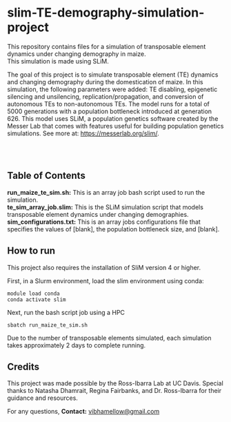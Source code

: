 # slim-TE-demography-simulation-project

This repository contains files for a simulation of transposable element dynamics under changing demography in maize.<br>
This simulation is made using SLiM.<br>

The goal of this project is to simulate transposable element (TE) dynamics and changing demography during the domestication of maize. In this simulation, the following parameters were added: TE disabling, epigenetic silencing and unsilencing, replication/propagation, and conversion of autonomous TEs to non-autonomous TEs. The model runs for a total of 5000 generations with a population bottleneck introduced at generation 626. This model uses SLiM, a population genetics software created by the Messer Lab that comes with features useful for building population genetics simulations. See more at: https://messerlab.org/slim/.

<br><br>
## Table of Contents
**run_maize_te_sim.sh:** This is an array job bash script used to run the simulation.<br>
**te_sim_array_job.slim:** This is the SLiM simulation script that models transposable element dynamics under changing demographies.
**sim_configurations.txt:** This is an array jobs configurations file that specifies the values of [blank], the population bottleneck size, and [blank].

## How to run
This project also requires the installation of SliM version 4 or higher.

First, in a Slurm environment, load the slim environment using conda:
```
module load conda
conda activate slim
```
Next, run the bash script job using a HPC
```
sbatch run_maize_te_sim.sh
```
Due to the number of transposable elements simulated, each simulation takes approximately 2 days to complete running.

## Credits
This project was made possible by the Ross-Ibarra Lab at UC Davis. Special thanks to Natasha Dhamrait, Regina Fairbanks, and Dr. Ross-Ibarra for their guidance and resources.

For any questions,
**Contact:** vibhamellow@gmail.com





